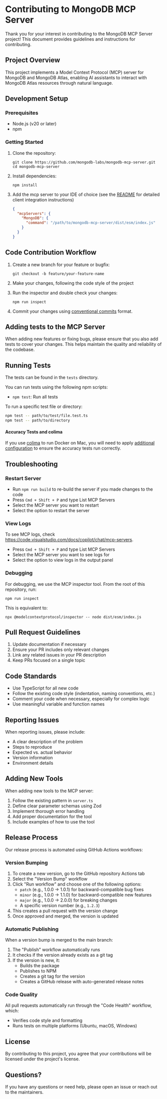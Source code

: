 # Contributing to MongoDB MCP Server

Thank you for your interest in contributing to the MongoDB MCP Server project! This document provides guidelines and instructions for contributing.

## Project Overview

This project implements a Model Context Protocol (MCP) server for MongoDB and MongoDB Atlas, enabling AI assistants to interact with MongoDB Atlas resources through natural language.

## Development Setup

### Prerequisites

- Node.js (v20 or later)
- npm

### Getting Started

1. Clone the repository:

   ```
   git clone https://github.com/mongodb-labs/mongodb-mcp-server.git
   cd mongodb-mcp-server
   ```

2. Install dependencies:

   ```
   npm install
   ```

3. Add the mcp server to your IDE of choice (see the [README](README.md) for detailed client integration instructions)
   ```json
   {
     "mcpServers": {
       "MongoDB": {
         "command": "/path/to/mongodb-mcp-server/dist/esm/index.js"
       }
     }
   }
   ```

## Code Contribution Workflow

1. Create a new branch for your feature or bugfix:

   ```
   git checkout -b feature/your-feature-name
   ```

2. Make your changes, following the code style of the project

3. Run the inspector and double check your changes:

   ```
   npm run inspect
   ```

4. Commit your changes using [conventional commits](https://www.conventionalcommits.org/en/v1.0.0/) format.

## Adding tests to the MCP Server

When adding new features or fixing bugs, please ensure that you also add tests to cover your changes. This helps maintain the quality and reliability of the codebase.

## Running Tests

The tests can be found in the `tests` directory.

You can run tests using the following npm scripts:

- `npm test`: Run all tests

To run a specific test file or directory:

```bash
npm test -- path/to/test/file.test.ts
npm test -- path/to/directory
```

#### Accuracy Tests and colima

If you use [colima](https://github.com/abiosoft/colima) to run Docker on Mac, you will need to apply [additional configuration](https://node.testcontainers.org/supported-container-runtimes/#colima) to ensure the accuracy tests run correctly.

## Troubleshooting

### Restart Server

- Run `npm run build` to re-build the server if you made changes to the code
- Press `Cmd + Shift + P` and type List MCP Servers
- Select the MCP server you want to restart
- Select the option to restart the server

### View Logs

To see MCP logs, check https://code.visualstudio.com/docs/copilot/chat/mcp-servers.

- Press `Cmd + Shift + P` and type List MCP Servers
- Select the MCP server you want to see logs for
- Select the option to view logs in the output panel

### Debugging

For debugging, we use the MCP inspector tool. From the root of this repository, run:

```shell
npm run inspect
```

This is equivalent to:

```shell
npx @modelcontextprotocol/inspector -- node dist/esm/index.js
```

## Pull Request Guidelines

1. Update documentation if necessary
2. Ensure your PR includes only relevant changes
3. Link any related issues in your PR description
4. Keep PRs focused on a single topic

## Code Standards

- Use TypeScript for all new code
- Follow the existing code style (indentation, naming conventions, etc.)
- Comment your code when necessary, especially for complex logic
- Use meaningful variable and function names

## Reporting Issues

When reporting issues, please include:

- A clear description of the problem
- Steps to reproduce
- Expected vs. actual behavior
- Version information
- Environment details

## Adding New Tools

When adding new tools to the MCP server:

1. Follow the existing pattern in `server.ts`
2. Define clear parameter schemas using Zod
3. Implement thorough error handling
4. Add proper documentation for the tool
5. Include examples of how to use the tool

## Release Process

Our release process is automated using GitHub Actions workflows:

### Version Bumping

1. To create a new version, go to the GitHub repository Actions tab
2. Select the "Version Bump" workflow
3. Click "Run workflow" and choose one of the following options:
   - `patch` (e.g., 1.0.0 → 1.0.1) for backward-compatible bug fixes
   - `minor` (e.g., 1.0.0 → 1.1.0) for backward-compatible new features
   - `major` (e.g., 1.0.0 → 2.0.0) for breaking changes
   - A specific version number (e.g., `1.2.3`)
4. This creates a pull request with the version change
5. Once approved and merged, the version is updated

### Automatic Publishing

When a version bump is merged to the main branch:

1. The "Publish" workflow automatically runs
2. It checks if the version already exists as a git tag
3. If the version is new, it:
   - Builds the package
   - Publishes to NPM
   - Creates a git tag for the version
   - Creates a GitHub release with auto-generated release notes

### Code Quality

All pull requests automatically run through the "Code Health" workflow, which:

- Verifies code style and formatting
- Runs tests on multiple platforms (Ubuntu, macOS, Windows)

## License

By contributing to this project, you agree that your contributions will be licensed under the project's license.

## Questions?

If you have any questions or need help, please open an issue or reach out to the maintainers.
